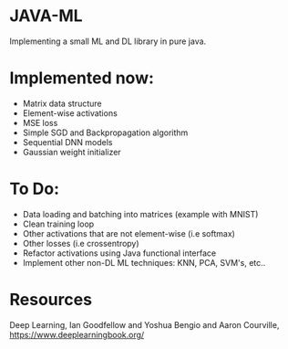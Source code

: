 # JAVA-ML
Implementing a small ML and DL library in pure java.

# Implemented now:
- Matrix data structure
- Element-wise activations
- MSE loss
- Simple SGD and Backpropagation algorithm
- Sequential DNN models
- Gaussian weight initializer

# To Do:
- Data loading and batching into matrices (example with MNIST)
- Clean training loop
- Other activations that are not element-wise (i.e softmax)
- Other losses (i.e crossentropy)
- Refactor activations using Java functional interface
- Implement other non-DL ML techniques: KNN, PCA, SVM's, etc..

# Resources
Deep Learning, Ian Goodfellow and Yoshua Bengio and Aaron Courville, https://www.deeplearningbook.org/
